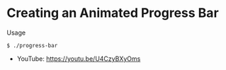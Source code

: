Creating an Animated Progress Bar
=================================

Usage

    $ ./progress-bar

- YouTube: https://youtu.be/U4CzyBXyOms
